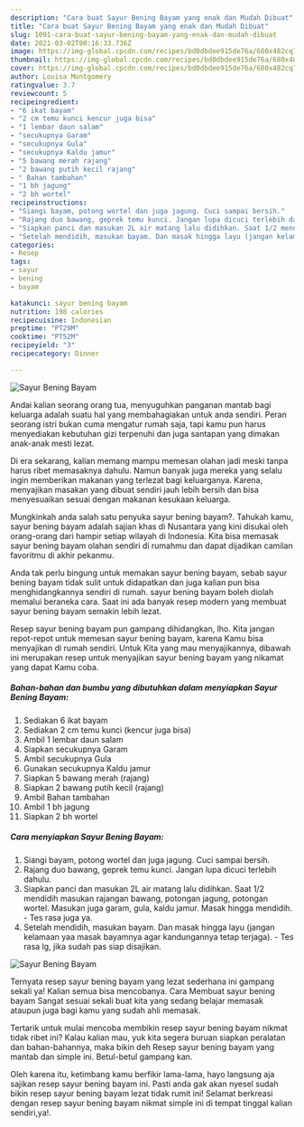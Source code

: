 ```yaml
---
description: "Cara buat Sayur Bening Bayam yang enak dan Mudah Dibuat"
title: "Cara buat Sayur Bening Bayam yang enak dan Mudah Dibuat"
slug: 1091-cara-buat-sayur-bening-bayam-yang-enak-dan-mudah-dibuat
date: 2021-03-02T00:16:33.736Z
image: https://img-global.cpcdn.com/recipes/bd0dbdee915de76a/680x482cq70/sayur-bening-bayam-foto-resep-utama.jpg
thumbnail: https://img-global.cpcdn.com/recipes/bd0dbdee915de76a/680x482cq70/sayur-bening-bayam-foto-resep-utama.jpg
cover: https://img-global.cpcdn.com/recipes/bd0dbdee915de76a/680x482cq70/sayur-bening-bayam-foto-resep-utama.jpg
author: Louisa Montgomery
ratingvalue: 3.7
reviewcount: 5
recipeingredient:
- "6 ikat bayam"
- "2 cm temu kunci kencur juga bisa"
- "1 lembar daun salam"
- "secukupnya Garam"
- "secukupnya Gula"
- "secukupnya Kaldu jamur"
- "5 bawang merah rajang"
- "2 bawang putih kecil rajang"
- " Bahan tambahan"
- "1 bh jagung"
- "2 bh wortel"
recipeinstructions:
- "Siangi bayam, potong wortel dan juga jagung. Cuci sampai bersih."
- "Rajang duo bawang, geprek temu kunci. Jangan lupa dicuci terlebih dahulu."
- "Siapkan panci dan masukan 2L air matang lalu didihkan. Saat 1/2 mendidih masukan rajangan bawang, potongan jagung, potongan wortel. Masukan juga garam, gula, kaldu jamur. Masak hingga mendidih. Tes rasa juga ya."
- "Setelah mendidih, masukan bayam. Dan masak hingga layu (jangan kelamaan yaa masak bayamnya agar kandungannya tetap terjaga). Tes rasa lg, jika sudah pas siap disajikan."
categories:
- Resep
tags:
- sayur
- bening
- bayam

katakunci: sayur bening bayam 
nutrition: 198 calories
recipecuisine: Indonesian
preptime: "PT29M"
cooktime: "PT52M"
recipeyield: "3"
recipecategory: Dinner

---
```



![Sayur Bening Bayam](https://img-global.cpcdn.com/recipes/bd0dbdee915de76a/680x482cq70/sayur-bening-bayam-foto-resep-utama.jpg)

Andai kalian seorang orang tua, menyuguhkan panganan mantab bagi keluarga adalah suatu hal yang membahagiakan untuk anda sendiri. Peran seorang istri bukan cuma mengatur rumah saja, tapi kamu pun harus menyediakan kebutuhan gizi terpenuhi dan juga santapan yang dimakan anak-anak mesti lezat.

Di era  sekarang, kalian memang mampu memesan olahan jadi meski tanpa harus ribet memasaknya dahulu. Namun banyak juga mereka yang selalu ingin memberikan makanan yang terlezat bagi keluarganya. Karena, menyajikan masakan yang dibuat sendiri jauh lebih bersih dan bisa menyesuaikan sesuai dengan makanan kesukaan keluarga. 



Mungkinkah anda salah satu penyuka sayur bening bayam?. Tahukah kamu, sayur bening bayam adalah sajian khas di Nusantara yang kini disukai oleh orang-orang dari hampir setiap wilayah di Indonesia. Kita bisa memasak sayur bening bayam olahan sendiri di rumahmu dan dapat dijadikan camilan favoritmu di akhir pekanmu.

Anda tak perlu bingung untuk memakan sayur bening bayam, sebab sayur bening bayam tidak sulit untuk didapatkan dan juga kalian pun bisa menghidangkannya sendiri di rumah. sayur bening bayam boleh diolah memalui beraneka cara. Saat ini ada banyak resep modern yang membuat sayur bening bayam semakin lebih lezat.

Resep sayur bening bayam pun gampang dihidangkan, lho. Kita jangan repot-repot untuk memesan sayur bening bayam, karena Kamu bisa menyajikan di rumah sendiri. Untuk Kita yang mau menyajikannya, dibawah ini merupakan resep untuk menyajikan sayur bening bayam yang nikamat yang dapat Kamu coba.

<!--inarticleads1-->

##### Bahan-bahan dan bumbu yang dibutuhkan dalam menyiapkan Sayur Bening Bayam:

1. Sediakan 6 ikat bayam
1. Sediakan 2 cm temu kunci (kencur juga bisa)
1. Ambil 1 lembar daun salam
1. Siapkan secukupnya Garam
1. Ambil secukupnya Gula
1. Gunakan secukupnya Kaldu jamur
1. Siapkan 5 bawang merah (rajang)
1. Siapkan 2 bawang putih kecil (rajang)
1. Ambil  Bahan tambahan
1. Ambil 1 bh jagung
1. Siapkan 2 bh wortel




<!--inarticleads2-->

##### Cara menyiapkan Sayur Bening Bayam:

1. Siangi bayam, potong wortel dan juga jagung. Cuci sampai bersih.
1. Rajang duo bawang, geprek temu kunci. Jangan lupa dicuci terlebih dahulu.
1. Siapkan panci dan masukan 2L air matang lalu didihkan. Saat 1/2 mendidih masukan rajangan bawang, potongan jagung, potongan wortel. Masukan juga garam, gula, kaldu jamur. Masak hingga mendidih. - Tes rasa juga ya.
1. Setelah mendidih, masukan bayam. Dan masak hingga layu (jangan kelamaan yaa masak bayamnya agar kandungannya tetap terjaga). - Tes rasa lg, jika sudah pas siap disajikan.
<img src="//assets-global.cpcdn.com/assets/icons/button_play-2c75c40dde080a61004c1f40b05d8f140eaff45d7e9e6481dc71c63d2e7c4909.png" alt="Sayur Bening Bayam">



Ternyata resep sayur bening bayam yang lezat sederhana ini gampang sekali ya! Kalian semua bisa mencobanya. Cara Membuat sayur bening bayam Sangat sesuai sekali buat kita yang sedang belajar memasak ataupun juga bagi kamu yang sudah ahli memasak.

Tertarik untuk mulai mencoba membikin resep sayur bening bayam nikmat tidak ribet ini? Kalau kalian mau, yuk kita segera buruan siapkan peralatan dan bahan-bahannya, maka bikin deh Resep sayur bening bayam yang mantab dan simple ini. Betul-betul gampang kan. 

Oleh karena itu, ketimbang kamu berfikir lama-lama, hayo langsung aja sajikan resep sayur bening bayam ini. Pasti anda gak akan nyesel sudah bikin resep sayur bening bayam lezat tidak rumit ini! Selamat berkreasi dengan resep sayur bening bayam nikmat simple ini di tempat tinggal kalian sendiri,ya!.

